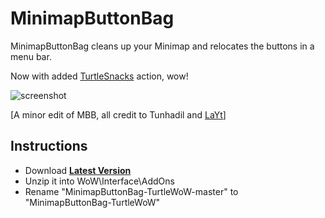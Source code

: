 # MinimapButtonBag

MinimapButtonBag cleans up your Minimap and relocates the buttons in a menu bar.

Now with added [TurtleSnacks](https://github.com/McPewPew/TurtleSnacks) action, wow!

![screenshot](https://user-images.githubusercontent.com/98543024/155025699-12b30d8d-92c3-41c4-80ab-959cd68b7de4.png)

[A minor edit of MBB, all credit to Tunhadil and [LaYt](https://github.com/laytya/MinimapButtonBag-vanilla)]

## Instructions
*  Download **[Latest Version](https://github.com/McPewPew/MinimapButtonBag-TurtleWoW/archive/refs/heads/master.zip)**
*  Unzip it into WoW\Interface\AddOns
*  Rename "MinimapButtonBag-TurtleWoW-master" to "MinimapButtonBag-TurtleWoW"
